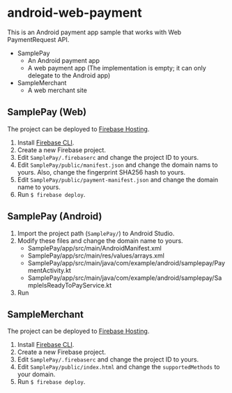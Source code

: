 android-web-payment
===================

This is an Android payment app sample that works with Web PaymentRequest API.

- SamplePay
  - An Android payment app
  - A web payment app (The implementation is empty; it can only delegate to the Android app)
- SampleMerchant
  - A web merchant site

## SamplePay (Web)

The project can be deployed to [Firebase Hosting](https://firebase.google.com/docs/hosting).

1. Install [Firebase CLI](https://firebase.google.com/docs/cli#install_the_firebase_cli).
2. Create a new Firebase project.
3. Edit `SamplePay/.firebaserc` and change the project ID to yours.
4. Edit `SamplePay/public/manifest.json` and change the domain nams to yours. Also, change the fingerprint SHA256 hash to yours.
5. Edit `SamplePay/public/payment-manifest.json` and change the domain name to yours.
6. Run `$ firebase deploy`.

## SamplePay (Android)

1. Import the project path (`SamplePay/`) to Android Studio.
2. Modify these files and change the domain name to yours.
   - SamplePay/app/src/main/AndroidManifest.xml
   - SamplePay/app/src/main/res/values/arrays.xml
   - SamplePay/app/src/main/java/com/example/android/samplepay/PaymentActivity.kt
   - SamplePay/app/src/main/java/com/example/android/samplepay/SampleIsReadyToPayService.kt
3. Run

## SampleMerchant

The project can be deployed to [Firebase Hosting](https://firebase.google.com/docs/hosting).

1. Install [Firebase CLI](https://firebase.google.com/docs/cli#install_the_firebase_cli).
2. Create a new Firebase project.
3. Edit `SamplePay/.firebaserc` and change the project ID to yours.
4. Edit `SamplePay/public/index.html` and change the `supportedMethods` to your domain.
5. Run `$ firebase deploy`.
